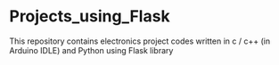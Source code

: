 # Projects_using_Flask
This repository contains electronics project codes written in c / c++ (in Arduino IDLE) and Python using Flask library
